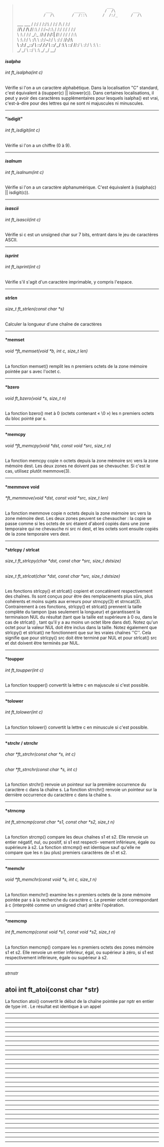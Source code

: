 
>                                              ___               
>                  ___          _____         /  /\        ___   
>                 /  /\        /  /::\       /  /:/_      /  /\  
>  ___     ___   /  /:/       /  /:/\:\     /  /:/ /\    /  /:/  
> /__/\   /  /\ /__/::\      /  /:/~/::\   /  /:/ /:/   /  /:/   
> \  \:\ /  /:/ \__\/\:\__  /__/:/ /:/\:| /__/:/ /:/   /  /::\   
>  \  \:\  /:/     \  \:\/\ \  \:\/:/~/:/ \  \:\/:/   /__/:/\:\  
>   \  \:\/:/       \__\::/  \  \::/ /:/   \  \::/    \__\/  \:\ 
>    \  \::/        /__/:/    \  \:\/:/     \  \:\         \  \:\
>     \__\/         \__\/      \  \::/       \  \:\         \__\/
>                               \__\/         \__\/              


#### *isalpha*		 	
###### int ft_isalpha(int c)

Vérifie si l'on a un caractère alphabétique. Dans la localisation 
"C" standard, c'est équivalent à (isupper(c) || islower(c)). Dans 
certaines localisations, il peut y avoir des caractères 
supplémentaires pour lesquels isalpha() est vrai, c'est-à-dire 
pour des lettres qui ne sont ni majuscules ni minuscules.
__________________________________________________________________

#### "isdigit"		
###### int ft_isdigit(int c)

Vérifie si l'on a un chiffre (0 à 9).
__________________________________________________________________

#### *isalnum*		
###### int ft_isalnum(int c)

Vérifie si l'on a un caractère alphanumérique. C'est équivalent à 
(isalpha(c) || isdigit(c)).
__________________________________________________________________

#### *isascii*		
###### int ft_isascii(int c)

Vérifie si c est un unsigned char sur 7 bits, entrant dans le jeu 
de caractères ASCII.
__________________________________________________________________

#### *isprint*		
###### int	ft_isprint(int c)

Vérifie s'il s'agit d'un caractère imprimable, y compris l'espace.
__________________________________________________________________

#### *strlen*		
###### size_t	ft_strlen(const char *s) 

Calculer la longueur d'une chaîne de caractères  
__________________________________________________________________

#### *memset          
###### void *ft_memset(void *b, int c, size_t len)


La fonction memset() remplit les n premiers octets de la zone 
mémoire pointée par s avec l'octet c.
__________________________________________________________________

#### *bzero	    
###### void ft_bzero(void *s, size_t n)

La fonction bzero() met à 0 (octets contenant « \0 ») les n 
premiers octets du bloc pointé par s.
__________________________________________________________________

#### *memcpy  
###### void *ft_memcpy(void *dst, const void *src, size_t n)

La fonction memcpy copie n octets depuis la zone mémoire src 
vers la zone mémoire dest. Les deux zones ne doivent pas se 
chevaucher. Si c'est le cas, utilisez plutôt memmove(3).  
__________________________________________________________________

#### *memmove void	
###### *ft_memmove(void *dst, const void *src, size_t len)


La fonction memmove copie n octets depuis la zone mémoire src vers 
la zone mémoire dest. Les deux zones peuvent se chevaucher : la 
copie se passe comme si les octets de src étaient d'abord copiés 
dans une zone temporaire qui ne chevauche ni src ni dest, et les 
octets sont ensuite copiés de la zone temporaire vers dest.
__________________________________________________________________

#### *strlcpy	/	strlcat
###### size_t	ft_strlcpy(char *dst, const char *src, size_t dstsize)
###### size_t	ft_strlcat(char *dst, const char *src, size_t dstsize)


Les fonctions strlcpy() et strlcat() copient et concatènent 
respectivement des chaînes. Ils sont conçus pour être des 
remplacements plus sûrs, plus cohérents et moins sujets aux 
erreurs pour strncpy(3) et strncat(3). Contrairement à ces 
fonctions, strlcpy() et strlcat() prennent la taille complète 
du tampon (pas seulement la longueur) et garantissent la 
terminaison NUL du résultat (tant que la taille est supérieure 
à 0 ou, dans le cas de strlcat() , tant qu'il y a au moins un 
octet libre dans dst). Notez qu'un octet pour la valeur NUL 
doit être inclus dans la taille. Notez également que strlcpy() 
et strlcat() ne fonctionnent que sur les vraies chaînes ''C''. 
Cela signifie que pour strlcpy() src doit être terminé par NUL 
et pour strlcat() src et dst doivent être terminés par NUL.
__________________________________________________________________

#### *toupper		
###### int ft_toupper(int c)

La fonction toupper() convertit la lettre c en majuscule si 
c'est possible.
__________________________________________________________________

#### *tolower		
###### int ft_tolower(int c)

La fonction tolower() convertit la lettre c en minuscule si 
c'est possible.
__________________________________________________________________

#### *strchr	/	strrchr
###### char	*ft_strchr(const char	*s, int c)
###### char	*ft_strrchr(const char *s, int c)


La fonction strchr() renvoie un pointeur sur la première 
occurrence du caractère c dans la chaîne s.
La fonction strrchr() renvoie un pointeur sur la dernière 
occurrence du caractère c dans la chaîne s.
__________________________________________________________________

#### *strncmp 
###### int ft_strncmp(const char *s1, const char *s2, size_t n)

La fonction strcmp() compare les deux chaînes s1 et s2. Elle 
renvoie un entier négatif, nul, ou positif, si s1 est respecti-
vement inférieure, égale ou supérieure à s2.
La fonction strncmp() est identique sauf qu'elle ne compare que 
les n (au plus) premiers caractères de s1 et s2.
__________________________________________________________________

#### *memchr	
###### void *ft_memchr(const void *s, int c, size_t n)

La fonction memchr() examine les n premiers octets de la zone 
mémoire pointée par s à la recherche du caractère c. Le premier 
octet correspondant à c (interprété comme un unsigned char) arrête 
l'opération.
__________________________________________________________________

#### *memcmp  
###### int ft_memcmp(const void *s1, const void *s2, size_t n)


La fonction memcmp() compare les n premiers octets des zones 
mémoire s1 et s2. Elle renvoie un entier inférieur, égal, ou 
supérieur à zéro, si s1 est respectivement inférieure, égale 
ou supérieur à s2.  
__________________________________________________________________

###### strnstr	

## atoi		int	ft_atoi(const char *str)

La fonction atoi() convertit le début de la chaîne pointée par nptr 
en entier de type int . Le résultat est identique à un appel
__________________________________________________________________
__________________________________________________________________
__________________________________________________________________
__________________________________________________________________
__________________________________________________________________
__________________________________________________________________
__________________________________________________________________
__________________________________________________________________
__________________________________________________________________
__________________________________________________________________
__________________________________________________________________
__________________________________________________________________
__________________________________________________________________
__________________________________________________________________
__________________________________________________________________
__________________________________________________________________
__________________________________________________________________
__________________________________________________________________
__________________________________________________________________
__________________________________________________________________
__________________________________________________________________
__________________________________________________________________
__________________________________________________________________
__________________________________________________________________
__________________________________________________________________
__________________________________________________________________
__________________________________________________________________
__________________________________________________________________
__________________________________________________________________

